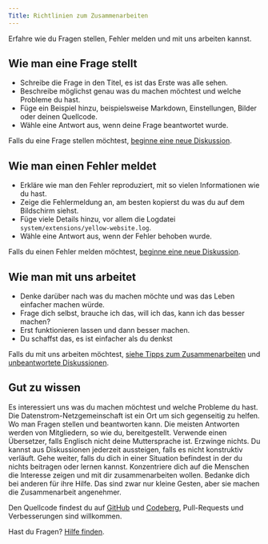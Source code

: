 ```yaml
---
Title: Richtlinien zum Zusammenarbeiten
---
```

Erfahre wie du Fragen stellen, Fehler melden und mit uns arbeiten kannst.

## Wie man eine Frage stellt

* Schreibe die Frage in den Titel, es ist das Erste was alle sehen.
* Beschreibe möglichst genau was du machen möchtest und welche Probleme du hast.
* Füge ein Beispiel hinzu, beispielsweise Markdown, Einstellungen, Bilder oder deinen Quellcode.
* Wähle eine Antwort aus, wenn deine Frage beantwortet wurde.

Falls du eine Frage stellen möchtest, [beginne eine neue Diskussion](https://github.com/datenstrom/community/discussions/categories/ask-a-question).

## Wie man einen Fehler meldet

* Erkläre wie man den Fehler reproduziert, mit so vielen Informationen wie du hast.
* Zeige die Fehlermeldung an, am besten kopierst du was du auf dem Bildschirm siehst.
* Füge viele Details hinzu, vor allem die Logdatei `system/extensions/yellow-website.log`.
* Wähle eine Antwort aus, wenn der Fehler behoben wurde.

Falls du einen Fehler melden möchtest, [beginne eine neue Diskussion](https://github.com/datenstrom/community/discussions/categories/report-a-bug).

## Wie man mit uns arbeitet

* Denke darüber nach was du machen möchte und was das Leben einfacher machen würde.
* Frage dich selbst, brauche ich das, will ich das, kann ich das besser machen?
* Erst funktionieren lassen und dann besser machen.
* Du schaffst das, es ist einfacher als du denkst

Falls du mit uns arbeiten möchtest, [siehe Tipps zum Zusammenarbeiten](https://github.com/datenstrom/community/discussions/760) und [unbeantwortete Diskussionen](https://github.com/datenstrom/community/discussions?discussions_q=is%3Aunanswered+sort%3Adate_created).

## Gut zu wissen

Es interessiert uns was du machen möchtest und welche Probleme du hast. Die Datenstrom-Netzgemeinschaft ist ein Ort um sich gegenseitig zu helfen. Wo man Fragen stellen und beantworten kann. Die meisten Antworten werden von Mitgliedern, so wie du, bereitgestellt. Verwende einen Übersetzer, falls Englisch nicht deine Muttersprache ist. Erzwinge nichts. Du kannst aus Diskussionen jederzeit aussteigen, falls es nicht konstruktiv verläuft. Gehe weiter, falls du dich in einer Situation befindest in der du nichts beitragen oder lernen kannst. Konzentriere dich auf die Menschen die Interesse zeigen und mit dir zusammenarbeiten wollen. Bedanke dich bei anderen für ihre Hilfe. Das sind zwar nur kleine Gesten, aber sie machen die Zusammenarbeit angenehmer.

Den Quellcode findest du auf [GitHub](https://github.com/topics/datenstrom-yellow) und [Codeberg](https://codeberg.org/explore/repos?q=datenstrom-yellow&topic=1), Pull-Requests und Verbesserungen sind willkommen.

Hast du Fragen? [Hilfe finden](.).

